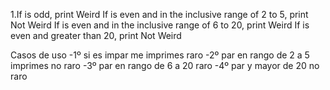  1.If is odd, print Weird If is even and in the inclusive range of 2 to 5, print Not Weird If is even and in the inclusive range of 6 to 20, print Weird If is even and greater than 20, print Not Weird
 
 Casos de uso
 -1º si es impar me imprimes raro
 -2º par en rango de 2 a 5 imprimes no raro
 -3º par en rango de 6 a 20 raro
 -4º par y mayor de 20 no raro





 